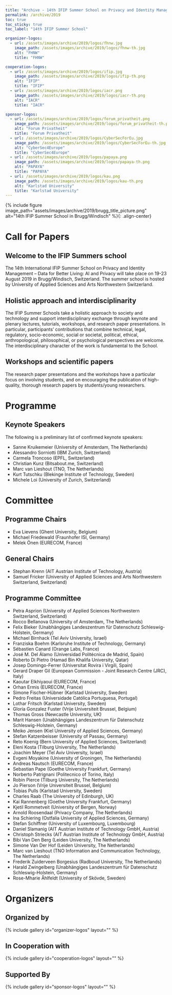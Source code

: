 ```yaml
---
title: "Archive - 14th IFIP Summer School on Privacy and Identity Management 2019"
permalink: /archive/2019
toc: true
toc_sticky: true
toc_label: "14th IFIP Summer School"

organizer-logos:
  - url: /assets/images/archive/2019/logos/fhnw.jpg
    image_path: /assets/images/archive/2019/logos/fhnw-th.jpg
    alt: "FHNW"
    title: "FHNW"

cooperation-logos:
  - url: /assets/images/archive/2019/logos/ifip.jpg
    image_path: /assets/images/archive/2019/logos/ifip-th.png
    alt: "IFIP"
    title: "IFIP"
  - url: /assets/images/archive/2019/logos/iacr.png
    image_path: /assets/images/archive/2019/logos/iacr-th.png
    alt: "IACR"
    title: "IACR"

sponsor-logos:
  - url: /assets/images/archive/2019/logos/forum_privatheit.png
    image_path: /assets/images/archive/2019/logos/forum_privatheit-th.png
    alt: "Forum Privatheit"
    title: "Forum Privatheit"
  - url: /assets/images/archive/2019/logos/CyberSecForEu.jpg
    image_path: /assets/images/archive/2019/logos/CyberSecForEu-th.jpg
    alt: "CyberSec4Europe"
    title: "CyberSec4Europe"
  - url: /assets/images/archive/2019/logos/papaya.png
    image_path: /assets/images/archive/2019/logos/papaya-th.png
    alt: "PAPAYA"
    title: "PAPAYA"
  - url: /assets/images/archive/2019/logos/kau.png
    image_path: /assets/images/archive/2019/logos/kau-th.png
    alt: "Karlstad University"
    title: "Karlstad University"
---
```


{% include figure image_path="assets/images/archive/2019/brugg_title_picture.png" alt="14th IFIP Summer School in Brugg/Windisch" %}{: .align-center}


# Call for Papers

## Welcome to the IFIP Summers school
The 14th International IFIP Summer School on Privacy and Identity Management – Data for Better Living: AI and Privacy will take place on 19-23 August 2019 in Brugg/Windisch, Switzerland. The summer school is hosted by University of Applied Sciences and Arts Northwestern Switzerland.

## Holistic approach and interdisciplinarity
The IFIP Summer Schools take a holistic approach to society and technology and support interdisciplinary exchange through keynote and plenary lectures, tutorials, workshops, and research paper presentations. In particular, participants’ contributions that combine technical, legal, regulatory, socio-economic, social or societal, political, ethical, anthropological, philosophical, or psychological perspectives are welcome. The interdisciplinary character of the work is fundamental to the School.

## Workshops and scientific papers
The research paper presentations and the workshops have a particular focus on involving students, and on encouraging the publication of high-quality, thorough research papers by students/young researchers.

# Programme

## Keynote Speakers

The following is a preliminary list of confirmed keynote speakers:
- Sanne Kruikemeier (University of Amsterdam, The Netherlands)
- Alessandro Sorniotti (IBM Zurich, Switzerland)
- Carmela Troncoso (EPFL, Switzerland)
- Christian Kunz (Bitsabout.me, Switzerland)
- Marc van Lieshout (TNO, The Netherlands)
- Kurt Tutschku (Blekinge Institute of Technology, Sweden)
- Michele Loi (University of Zurich, Switzerland)

# Committee

## Programme Chairs
- Eva Lievens (Ghent University, Belgium) <br />
- Michael Friedewald (Fraunhofer ISI, Germany) <br />
- Melek Önen (EURECOM, France)

## General Chairs
- Stephan Krenn (AIT Austrian Institute of Technology, Austria) <br />
- Samuel Fricker (University of Applied Sciences and Arts Northwestern Switzerland, Switzerland)

## Programme Committee
- Petra Asprion (University of Applied Sciences Northwestern Switzerland, Switzerland)
- Rocco Bellanova (University of Amsterdam, The Netherlands)
- Felix Bieker (Unabhängiges Landeszentrum für Datenschutz Schleswig-Holstein, Germany)
- Michael Birnhack (Tel Aviv University, Israel)
- Franziska Boehm (Karlsruhe Institute of Technology, Germany)
- Sébastien Canard (Orange Labs, France)
- José M. Del Álamo (Universidad Politécnica de Madrid, Spain)
- Roberto Di Pietro (Hamad Bin Khalifa University, Qatar)
- Josep Domingo-Ferrer (Universitat Rovira i Virgili, Spain)
- Gerard Draper Gil (European Commission - Joint Research Centre (JRC), Italy)
- Kaoutar Elkhiyaoui (EURECOM, France)
- Orhan Ermis (EURECOM, France)
- Simone Fischer-Hübner (Karlstad University, Sweden)
- Pedro Freitas (Universidade Católica Portuguesa, Portugal)
- Lothar Fritsch (Karlstad University, Sweden)
- Gloria Gonzalez Fuster (Vrije Universiteit Brussel, Belgium)
- Thomas Gross (Newcastle University, UK)
- Marit Hansen (Unabhängiges Landeszentrum für Datenschutz Schleswig-Holstein, Germany)
- Meiko Jensen (Kiel University of Applied Sciences, Germany)
- Stefan Katzenbeisser (University of Passau, Germany)
- Reto Koenig (Bern University of Applied Sciences, Switzerland)
- Eleni Kosta (Tilburg University, The Netherlands)
- Joachim Meyer (Tel Aviv University, Israel)
- Evgeni Moyakine (University of Groningen, The Netherlands)
- Andreas Nautsch (EURECOM, France)
- Sebastian Pape (Goethe University Frankfurt, Germany)
- Norberto Patrignani (Politecnico of Torino, Italy)
- Robin Pierce (Tilburg University, The Netherlands)
- Jo Pierson (Vrije Universiteit Brussel, Belgium)
- Tobias Pulls (Karlstad University, Sweden)
- Charles Raab (The University of Edinburgh, UK)
- Kai Rannenberg (Goethe University Frankfurt, Germany)
- Kjetil Rommetveit (University of Bergen, Norway)
- Arnold Roosendaal (Privacy Company, The Netherlands)
- Ina Schiering (Ostfalia University of Applied Sciences, Germany)
- Stefan Schiffner (University of Luxembourg, Luxembourg)
- Daniel Slamanig (AIT Austrian Institute of Technology GmbH, Austria)
- Christoph Striecks (AIT Austrian Institute of Technology GmbH, Austria)
- Bibi Van Den Berg (Leiden University, The Netherlands)
- Simone Van Der Hof (Leiden University, The Netherlands)
- Marc van Lieshout (TNO Information and Communication Technology, The Netherlands)
- Frederik Zuiderveen Borgesius (Radboud University, The Netherlands)
- Harald Zwingelberg (Unabhängiges Landeszentrum für Datenschutz Schleswig-Holstein, Germany)
- Rose-Mharie Åhlfeldt (University of Skövde, Sweden)

# Organizers
## Organized by
{% include gallery id="organizer-logos" layout="" %}

## In Cooperation with
{% include gallery id="cooperation-logos" layout="" %}

## Supported By
{% include gallery id="sponsor-logos" layout="" %}
